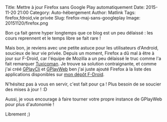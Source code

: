 Title: Mettre à jour Firefox sans Google Play automatiquement
Date: 2015-11-20 21:00
Category: Auto-hébergement 
Author: Matlink
Tags: firefox,fdroid,vie privée
Slug: firefox-maj-sans-googleplay
Image: 20151120/firefox.png

Bon ça fait genre hyper longtemps que ce blog est un peu délaissé : les cours reprennent et le temps libre se fait rare !

Mais bon, je reviens avec une petite astuce pour les utilisateurs d'Android, soucieux de leur vie privée. Depuis un moment, Firefox a dû mal à être à jour sur F-Droid, car l'équipe de Mozilla a un peu délaissé le truc comme l'a fait remarquer [Tuxicoman](https://tuxicoman.jesuislibre.net/2015/11/garder-firefox-mobile-a-jour-sous-android-quand-on-na-pas-googleplay.html). Je trouve sa solution contraignante, et comme j'ai créé [GPlayCli](https://github.com/matlink/gplaycli) et [GPlayWeb](https://github.com/matlink/gplayweb) ben j'ai juste ajouté Firefox à la liste des applications disponibles sur [mon dépôt F-Droid](https://matlink.fr/fdroid).

N'hésitez pas à vous en servir, c'est fait pour ça ! Plus besoin de se soucier des mises à jour ! :D

Aussi, je vous encourage à faire tourner votre propre instance de GPlayWeb pour plus d'autonomie !

Librement ;)
